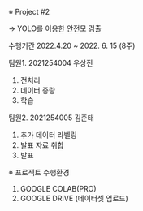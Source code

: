 ※ Project #2 

 -> YOLO를 이용한 안전모 검출
 
 수행기간 2022.4.20 ~ 2022. 6. 15 (8주)
 
 팀원1. 2021254004 우상진
  1. 전처리
  2. 데이터 증량
  3. 학습
 
 팀원2. 2021254005 김준태
  1. 추가 데이터 라벨링
  2. 발표 자료 취합
  3. 발표

 ※ 프로젝트 수행환경
  1. GOOGLE COLAB(PRO)
  2. GOOGLE DRIVE (데이터셋 업로드)
